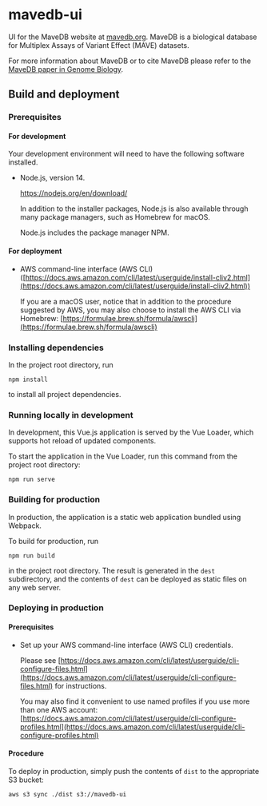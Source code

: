 # mavedb-ui

UI for the MaveDB website at [mavedb.org](https://www.mavedb.org). MaveDB is a biological database
for Multiplex Assays of Variant Effect (MAVE) datasets.

For more information about MaveDB or to cite MaveDB please refer to the
[MaveDB paper in Genome Biology](https://genomebiology.biomedcentral.com/articles/10.1186/s13059-019-1845-6).
## Build and deployment

### Prerequisites

#### For development

Your development environment will need to have the following software installed.

- Node.js, version 14.

  https://nodejs.org/en/download/

  In addition to the installer packages, Node.js is also available through many package managers, such as Homebrew for macOS.

  Node.js includes the package manager NPM.

#### For deployment

- AWS command-line interface (AWS CLI) ([https://docs.aws.amazon.com/cli/latest/userguide/install-cliv2.html](https://docs.aws.amazon.com/cli/latest/userguide/install-cliv2.html))

  If you are a macOS user, notice that in addition to the procedure suggested by AWS, you may also choose to install the AWS CLI via Homebrew: [https://formulae.brew.sh/formula/awscli](https://formulae.brew.sh/formula/awscli)

### Installing dependencies

In the project root directory, run

```
npm install
```

to install all project dependencies.

### Running locally in development

In development, this Vue.js application is served by the Vue Loader, which supports hot reload of updated components.

To start the application in the Vue Loader, run this command from the project root directory:

```
npm run serve
```

### Building for production

In production, the application is a static web application bundled using Webpack.

To build for production, run

```
npm run build
```

in the project root directory. The result is generated in the `dest` subdirectory, and the contents of `dest` can be deployed as static files on any web server.

### Deploying in production

#### Prerequisites

- Set up your AWS command-line interface (AWS CLI) credentials.

  Please see [https://docs.aws.amazon.com/cli/latest/userguide/cli-configure-files.html](https://docs.aws.amazon.com/cli/latest/userguide/cli-configure-files.html) for instructions.

  You may also find it convenient to use named profiles if you use more than one AWS account: [https://docs.aws.amazon.com/cli/latest/userguide/cli-configure-profiles.html](https://docs.aws.amazon.com/cli/latest/userguide/cli-configure-profiles.html)

#### Procedure

To deploy in production, simply push the contents of `dist` to the appropriate S3 bucket:

```
aws s3 sync ./dist s3://mavedb-ui
```

